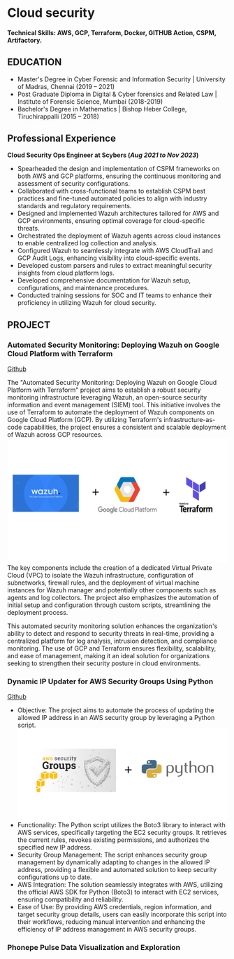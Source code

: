 # Cloud security 

#### Technical Skills: AWS, GCP, Terraform, Docker, GITHUB Action, CSPM, Artifactory.

## EDUCATION
 - Master's Degree in Cyber Forensic and Information Security | University of Madras, Chennai (2019 – 2021)
 - Post Graduate Diploma in Digital & Cyber forensics and Related Law | Institute of Forensic Science, Mumbai (2018-2019)
 - Bachelor's Degree in Mathematics | Bishop Heber College, Tiruchirappalli (2015 – 2018)

## Professional Experience
**Cloud Security Ops Engineer at Scybers (_Aug 2021 to Nov 2023_)**
 - Spearheaded the design and implementation of CSPM frameworks on both AWS and GCP platforms, ensuring the continuous monitoring and assessment of security configurations.
 - Collaborated with cross-functional teams to establish CSPM best practices and fine-tuned automated policies to align with industry standards and regulatory requirements.
 - Designed and implemented Wazuh architectures tailored for AWS and GCP environments, ensuring optimal coverage for cloud-specific threats.
 - Orchestrated the deployment of Wazuh agents across cloud instances to enable centralized log collection and analysis.
 - Configured Wazuh to seamlessly integrate with AWS CloudTrail and GCP Audit Logs, enhancing visibility into cloud-specific events.
 - Developed custom parsers and rules to extract meaningful security insights from cloud platform logs.
 - Developed comprehensive documentation for Wazuh setup, configurations, and maintenance procedures.
 - Conducted training sessions for SOC and IT teams to enhance their proficiency in utilizing Wazuh for cloud security.

## PROJECT
### Automated Security Monitoring: Deploying Wazuh on Google Cloud Platform with Terraform
[Github](https://github.com/SanjaiSaran/terraform-GCP)

The "Automated Security Monitoring: Deploying Wazuh on Google Cloud Platform with Terraform" project aims to establish a robust security monitoring infrastructure leveraging Wazuh, an open-source security information and event management (SIEM) tool. This initiative involves the use of Terraform to automate the deployment of Wazuh components on Google Cloud Platform (GCP). By utilizing Terraform's infrastructure-as-code capabilities, the project ensures a consistent and scalable deployment of Wazuh across GCP resources.
![Image](/assets/img/project_1.png)
The key components include the creation of a dedicated Virtual Private Cloud (VPC) to isolate the Wazuh infrastructure, configuration of subnetworks, firewall rules, and the deployment of virtual machine instances for Wazuh manager and potentially other components such as agents and log collectors. The project also emphasizes the automation of initial setup and configuration through custom scripts, streamlining the deployment process.

This automated security monitoring solution enhances the organization's ability to detect and respond to security threats in real-time, providing a centralized platform for log analysis, intrusion detection, and compliance monitoring. The use of GCP and Terraform ensures flexibility, scalability, and ease of management, making it an ideal solution for organizations seeking to strengthen their security posture in cloud environments.

### Dynamic IP Updater for AWS Security Groups Using Python
[Github](https://github.com/SanjaiSaran/python-aws-sg-update)

 - Objective: The project aims to automate the process of updating the allowed IP address in an AWS security group by leveraging a Python script.
![Image](/assets/img/project_2.png) 
 - Functionality: The Python script utilizes the Boto3 library to interact with AWS services, specifically targeting the EC2 security groups. It retrieves the current rules, revokes existing permissions, and authorizes the specified new IP address.
 - Security Group Management: The script enhances security group management by dynamically adapting to changes in the allowed IP address, providing a flexible and automated solution to keep security configurations up to date.
 - AWS Integration: The solution seamlessly integrates with AWS, utilizing the official AWS SDK for Python (Boto3) to interact with EC2 services, ensuring compatibility and reliability.
 - Ease of Use: By providing AWS credentials, region information, and target security group details, users can easily incorporate this script into their workflows, reducing manual intervention and enhancing the efficiency of IP address management in AWS security groups.

### Phonepe Pulse Data Visualization and Exploration
